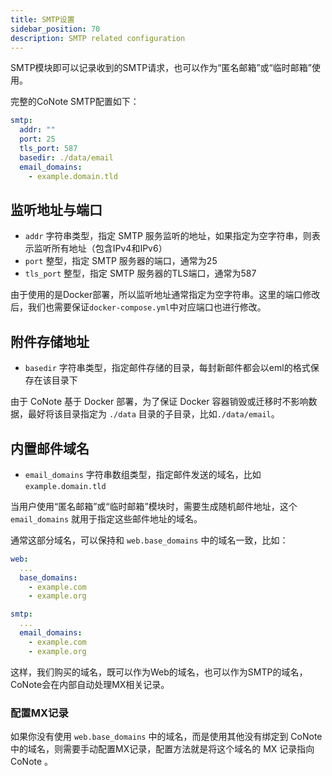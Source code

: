 ```yaml
---
title: SMTP设置
sidebar_position: 70
description: SMTP related configuration
---
```


SMTP模块即可以记录收到的SMTP请求，也可以作为“匿名邮箱”或“临时邮箱”使用。

完整的CoNote SMTP配置如下：

```yaml
smtp:
  addr: ""
  port: 25
  tls_port: 587
  basedir: ./data/email
  email_domains:
    - example.domain.tld
```

## 监听地址与端口

- `addr` 字符串类型，指定 SMTP 服务监听的地址，如果指定为空字符串，则表示监听所有地址（包含IPv4和IPv6）
- `port` 整型，指定 SMTP 服务器的端口，通常为25
- `tls_port` 整型，指定 SMTP 服务器的TLS端口，通常为587

由于使用的是Docker部署，所以监听地址通常指定为空字符串。这里的端口修改后，我们也需要保证`docker-compose.yml`中对应端口也进行修改。

## 附件存储地址

- `basedir` 字符串类型，指定邮件存储的目录，每封新邮件都会以eml的格式保存在该目录下

由于 CoNote 基于 Docker 部署，为了保证 Docker 容器销毁或迁移时不影响数据，最好将该目录指定为 `./data` 目录的子目录，比如`./data/email`。

## 内置邮件域名

- `email_domains` 字符串数组类型，指定邮件发送的域名，比如 `example.domain.tld`

当用户使用“匿名邮箱”或“临时邮箱”模块时，需要生成随机邮件地址，这个 `email_domains` 就用于指定这些邮件地址的域名。

通常这部分域名，可以保持和 `web.base_domains` 中的域名一致，比如：

```yaml
web:
  ...
  base_domains:
    - example.com
    - example.org

smtp:
  ...
  email_domains:
    - example.com
    - example.org
```

这样，我们购买的域名，既可以作为Web的域名，也可以作为SMTP的域名，CoNote会在内部自动处理MX相关记录。

### 配置MX记录

如果你没有使用 `web.base_domains` 中的域名，而是使用其他没有绑定到 CoNote 中的域名，则需要手动配置MX记录，配置方法就是将这个域名的 MX 记录指向 CoNote 。
